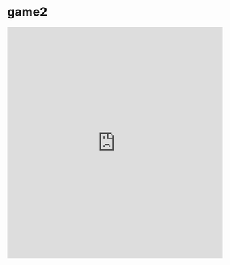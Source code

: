 # game2
<iframe src="https://www.gameeapp.com/game/zcvFFeQ0t?embed=1" height="540" style="width:100%;max-width:860px;max-height:540px;" frameborder="0" scrolling="no" ></iframe>
